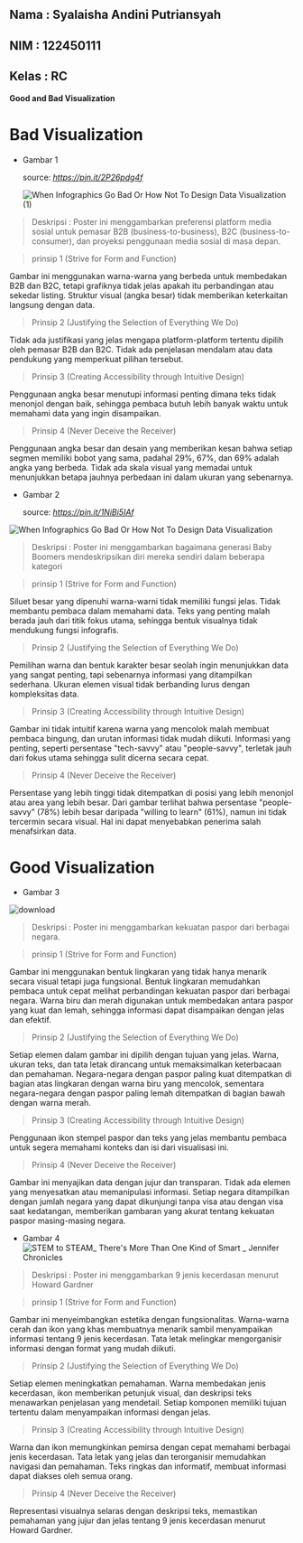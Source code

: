 ## Nama : Syalaisha Andini Putriansyah
## NIM  : 122450111
## Kelas : RC

**Good and Bad Visualization**

# **Bad Visualization**
  - Gambar 1
    
    source: _https://pin.it/2P26pdg4f_
    
    ![When Infographics Go Bad Or How Not To Design Data Visualization (1)](https://github.com/user-attachments/assets/1688f78e-0b96-48f5-bccc-3d05296e592e)

    

> Deskripsi : Poster ini menggambarkan preferensi platform media sosial untuk pemasar B2B (business-to-business), B2C (business-to-consumer), dan proyeksi penggunaan media sosial di masa depan.

> prinsip 1 (Strive for Form and Function)

Gambar ini menggunakan warna-warna yang berbeda untuk membedakan B2B dan B2C, tetapi grafiknya tidak jelas apakah itu perbandingan atau sekedar listing. Struktur visual (angka besar) tidak memberikan keterkaitan langsung dengan data.


> Prinsip 2 (Justifying the Selection of Everything We Do)

Tidak ada justifikasi yang jelas mengapa platform-platform tertentu dipilih oleh pemasar B2B dan B2C. Tidak ada penjelasan mendalam atau data pendukung yang memperkuat pilihan tersebut.

> Prinsip 3 (Creating Accessibility through Intuitive Design)

Penggunaan angka besar menutupi informasi penting dimana teks tidak menonjol dengan baik, sehingga pembaca butuh lebih banyak waktu untuk memahami data yang ingin disampaikan.

> Prinsip 4 (Never Deceive the Receiver)

Penggunaan angka besar dan desain yang memberikan kesan bahwa setiap segmen memiliki bobot yang sama, padahal 29%, 67%, dan 69% adalah angka yang berbeda. Tidak ada skala visual yang memadai untuk menunjukkan betapa jauhnya perbedaan ini dalam ukuran yang sebenarnya.


  - Gambar 2

    source:  _https://pin.it/1NiBi5IAf_

![When Infographics Go Bad Or How Not To Design Data Visualization](https://github.com/user-attachments/assets/3074989d-2151-4914-9b97-181a9db576ee)

> Deskripsi : Poster ini menggambarkan bagaimana generasi Baby Boomers mendeskripsikan diri mereka sendiri dalam beberapa kategori 

> prinsip 1 (Strive for Form and Function)

Siluet besar yang dipenuhi warna-warni tidak memiliki fungsi jelas. Tidak membantu pembaca dalam memahami data. Teks yang penting malah berada jauh dari titik fokus utama, sehingga bentuk visualnya tidak mendukung fungsi infografis.

> Prinsip 2 (Justifying the Selection of Everything We Do)

Pemilihan warna dan bentuk karakter besar seolah ingin menunjukkan data yang sangat penting, tapi sebenarnya informasi yang ditampilkan sederhana. Ukuran elemen visual tidak berbanding lurus dengan kompleksitas data.

> Prinsip 3 (Creating Accessibility through Intuitive Design)

Gambar ini tidak intuitif karena warna yang mencolok malah membuat pembaca bingung, dan urutan informasi tidak mudah diikuti. Informasi yang penting, seperti persentase "tech-savvy" atau "people-savvy", terletak jauh dari fokus utama sehingga sulit dicerna secara cepat.
 
> Prinsip 4 (Never Deceive the Receiver)

Persentase yang lebih tinggi tidak ditempatkan di posisi yang lebih menonjol atau area yang lebih besar. Dari gambar terlihat bahwa persentase "people-savvy" (78%) lebih besar daripada "willing to learn" (61%), namun ini tidak tercermin secara visual. Hal ini dapat menyebabkan penerima salah menafsirkan data.

# **Good Visualization**

- Gambar 3

![download](https://github.com/user-attachments/assets/683da029-83ca-46f6-bd45-c01779f87057)

> Deskripsi : Poster ini menggambarkan kekuatan paspor dari berbagai negara.

> prinsip 1 (Strive for Form and Function)

Gambar ini menggunakan bentuk lingkaran yang tidak hanya menarik secara visual tetapi juga fungsional. Bentuk lingkaran memudahkan pembaca untuk cepat melihat perbandingan kekuatan paspor dari berbagai negara. Warna biru dan merah digunakan untuk membedakan antara paspor yang kuat dan lemah, sehingga informasi dapat disampaikan dengan jelas dan efektif.

> Prinsip 2 (Justifying the Selection of Everything We Do)

Setiap elemen dalam gambar ini dipilih dengan tujuan yang jelas. Warna, ukuran teks, dan tata letak dirancang untuk memaksimalkan keterbacaan dan pemahaman. Negara-negara dengan paspor paling kuat ditempatkan di bagian atas lingkaran dengan warna biru yang mencolok, sementara negara-negara dengan paspor paling lemah ditempatkan di bagian bawah dengan warna merah.

> Prinsip 3 (Creating Accessibility through Intuitive Design)

Penggunaan ikon stempel paspor dan teks yang jelas membantu pembaca untuk segera memahami konteks dan isi dari visualisasi ini.
 
> Prinsip 4 (Never Deceive the Receiver)

Gambar ini menyajikan data dengan jujur dan transparan. Tidak ada elemen yang menyesatkan atau memanipulasi informasi. Setiap negara ditampilkan dengan jumlah negara yang dapat dikunjungi tanpa visa atau dengan visa saat kedatangan, memberikan gambaran yang akurat tentang kekuatan paspor masing-masing negara.

- Gambar 4
![STEM to STEAM_ There's More Than One Kind of Smart _ Jennifer Chronicles](https://github.com/user-attachments/assets/b3d0e79c-b705-4299-9059-9720ac705048)

> Deskripsi : Poster ini menggambarkan 9 jenis kecerdasan menurut Howard Gardner

> prinsip 1 (Strive for Form and Function)

Gambar ini menyeimbangkan estetika dengan fungsionalitas. Warna-warna cerah dan ikon yang khas membuatnya menarik sambil menyampaikan informasi tentang 9 jenis kecerdasan. Tata letak melingkar mengorganisir informasi dengan format yang mudah diikuti.

> Prinsip 2 (Justifying the Selection of Everything We Do)

Setiap elemen meningkatkan pemahaman. Warna membedakan jenis kecerdasan, ikon memberikan petunjuk visual, dan deskripsi teks menawarkan penjelasan yang mendetail. Setiap komponen memiliki tujuan tertentu dalam menyampaikan informasi dengan jelas.

> Prinsip 3 (Creating Accessibility through Intuitive Design)

Warna dan ikon memungkinkan pemirsa dengan cepat memahami berbagai jenis kecerdasan. Tata letak yang jelas dan terorganisir memudahkan navigasi dan pemahaman. Teks ringkas dan informatif, membuat informasi dapat diakses oleh semua orang.
 
> Prinsip 4 (Never Deceive the Receiver)

Representasi visualnya selaras dengan deskripsi teks, memastikan pemahaman yang jujur dan jelas tentang 9 jenis kecerdasan menurut Howard Gardner.
